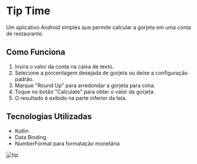 # Tip Time

Um aplicativo Android simples que permite calcular a gorjeta em uma conta de restaurante.

## Como Funciona

1. Insira o valor da conta na caixa de texto.
2. Selecione a porcentagem desejada de gorjeta ou deixe a configuração padrão.
3. Marque "Round Up" para arredondar a gorjeta para cima.
4. Toque no botão "Calculate" para obter o valor da gorjeta.
5. O resultado é exibido na parte inferior da tela.

## Tecnologias Utilizadas

- Kotlin
- Data Binding
- NumberFormat para formatação monetária







![tip](https://github.com/LeandroSSantana/Tip_Time/assets/91376715/61d2ebf2-2ff7-4a15-930e-a59e7146ed4e)
